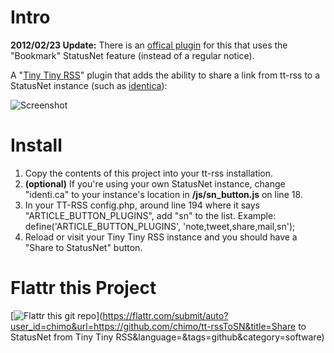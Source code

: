 # Intro

**2012/02/23 Update:** There is an [offical plugin](https://tt-rss.org/gitlab/fox/tt-rss-attic/tree/master/plugins/identica) for this that uses the "Bookmark" StatusNet feature (instead of a regular notice).

A "[Tiny Tiny RSS](http://tt-rss.org)" plugin that adds the ability to share a link from tt-rss to a StatusNet instance (such as [identica](http://identi.ca)):

![Screenshot](http://chromic.org/images/ttrss2sn.png)

# Install

1. Copy the contents of this project into your tt-rss installation.
1. **(optional)** If you're using your own StatusNet instance, change "identi.ca" to your instance's location in **/js/sn_button.js** on line 18.
1. In your TT-RSS config.php, around line 194 where it says "ARTICLE_BUTTON_PLUGINS", add "sn" to the list. Example: define('ARTICLE_BUTTON_PLUGINS', 'note,tweet,share,mail,sn');
1. Reload or visit your Tiny Tiny RSS instance and you should have a "Share to StatusNet" button.

# Flattr this Project
[![Flattr this git repo](http://api.flattr.com/button/flattr-badge-large.png)](https://flattr.com/submit/auto?user_id=chimo&url=https://github.com/chimo/tt-rssToSN&title=Share to StatusNet from Tiny Tiny RSS&language=&tags=github&category=software)
